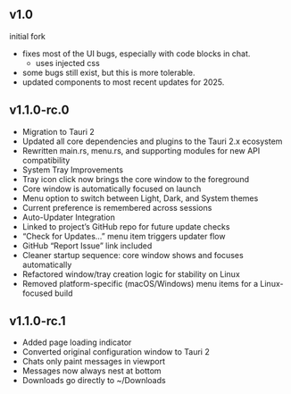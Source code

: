 ## v1.0
initial fork
- fixes most of the UI bugs, especially with code blocks in chat.
    - uses injected css
- some bugs still exist, but this is more tolerable.
- updated components to most recent updates for 2025.

## v1.1.0-rc.0
- Migration to Tauri 2
- Updated all core dependencies and plugins to the Tauri 2.x ecosystem
- Rewritten main.rs, menu.rs, and supporting modules for new API compatibility
- System Tray Improvements
- Tray icon click now brings the core window to the foreground
- Core window is automatically focused on launch
- Menu option to switch between Light, Dark, and System themes
- Current preference is remembered across sessions
- Auto-Updater Integration
- Linked to project’s GitHub repo for future update checks
- “Check for Updates…” menu item triggers updater flow
- GitHub “Report Issue” link included
- Cleaner startup sequence: core window shows and focuses automatically
- Refactored window/tray creation logic for stability on Linux
- Removed platform-specific (macOS/Windows) menu items for a Linux-focused build

## v1.1.0-rc.1
- Added page loading indicator
- Converted original configuration window to Tauri 2
- Chats only paint messages in viewport
- Messages now always nest at bottom
- Downloads go directly to ~/Downloads